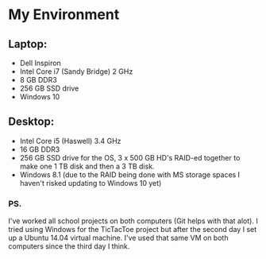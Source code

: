 # My Environment

## Laptop:
* Dell Inspiron
* Intel Core i7 (Sandy Bridge) 2 GHz
* 8 GB DDR3
* 256 GB SSD drive
* Windows 10

## Desktop:
* Intel Core i5 (Haswell) 3.4 GHz
* 16 GB DDR3
* 256 GB SSD drive for the OS, 3 x 500 GB HD's RAID-ed together to make one 1 TB disk and then a 3 TB disk.
* Windows 8.1 (due to the RAID being done with MS storage spaces I haven't risked updating to Windows 10 yet)

### PS.
I've worked all school projects on both computers (Git helps with that alot).
I tried using Windows for the TicTacToe project but after the second day I set up a Ubuntu 14.04 virtual machine.
I've used that same VM on both computers since the third day I think.
